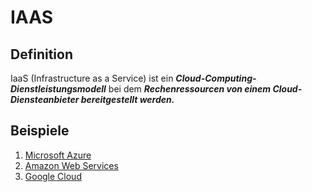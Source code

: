 # IAAS

## Definition

IaaS (Infrastructure as a Service) ist ein ***Cloud-Computing-Dienstleistungsmodell*** bei dem ***Rechenressourcen von einem Cloud-Diensteanbieter bereitgestellt werden.***

## Beispiele

1. [Microsoft Azure](https://azure.microsoft.com/)
2. [Amazon Web Services](https://aws.amazon.com/)
3. [Google Cloud](https://cloud.google.com/)